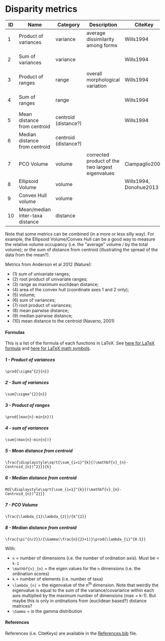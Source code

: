 # Disparity metrics

ID | Name | Category | Description | CiteKey | Function | Comment |
---|------|----------|-------------|---------|----------|---------|
1 | Product of variances | variance | average dissimilarity among forms | Wills1994 | `variance.calc` + `prod.apply` | covariance? |
2 | Sum of variances | variance | | Wills1994 | `variance.calc` + `sum.apply` | affected by sample size (Butler2012) |
3 | Product of ranges | range | overall morphological variation | Wills1994 | `range.calc` + `prod.apply` | covariance? |
4 | Sum of ranges | range | | Wills1994 | `range.calc` + `sum.apply` | affected by sample size (Butler2012) |
5 | Mean distance from centroid | centroid (distance?) |             | Wills1994 | `centroid.apply` + `cen.apply.mea` | ? |
6 | Median distance from centroid | centroid (distance?) |             |      | `centroid.apply` + `cen.apply.med` | ? |
7 | PCO Volume | volume | corrected product of the two largest eigenvalues | Ciampaglio2001 |   | why only the two first eigenvalues? |
8 | Ellipsoid Volume | volume | | Wills1994, Donohue2013 | | ecology |
9 | Convex Hull volume | volume | | | | |
10 | Mean/median inter-taxa distance | distance | | | | |

Note that some metrics can be combined (in a more or less silly way). For example, the Ellipsoid Volume/Convex Hull can be a good way to measure the relative volume occupancy (i.e. the "average" volume / by the total volume); or the sum of distance from centroid (illustrating the spread of the data from the mean?).


Metrics from Anderson et al 2012 (Nature):
 * (1) sum of univariate ranges;
 * (2) root product of univariate ranges;
 * (3) range as maximum euclidean distance;
 * (4) area of the convex hull (coordinate axes 1 and 2 only);
 * (5) volume;
 * (6) sum of variances;
 * (7) root product of variances;
 * (8) mean pairwise distance;
 * (9) median pairwise distance;
 * (10) mean distance to the centroid (Navarro, 2001)

<!--
   |      |          |             |         |          |         |
ID: arbitrary number of the metric
Name: name of the metric
Category: which type of metric
Description: a brief description of what does it measure
CiteKey: the citeKey from the BibTeX file
Function: the functions as in dispRity_fun
Comment: biases, benefits, etc...
-->

#### Formulas
This is a list of the formula of each functions in LaTeX. See [here for LaTeX formula](https://en.wikibooks.org/wiki/LaTeX/Mathematics) and [here for LaTeX math symbols](http://web.ift.uib.no/Teori/KURS/WRK/TeX/symALL.html).
<!--
Don't forget to add the arguments of the formula at the bottom.
-->
##### 1 - Product of variances
```
\prod{\sigma^{2}{n}}
```
##### 2 - Sum of variances
```
\sum{\sigma^{2}{n}}
```
##### 3 - Product of ranges
```
\prod{(max{n}-min{n})}
```
##### 4 - sum of variances
```
\sum{(max{n}-min{n})}
```
##### 5 - Mean distance from centroid 
```
\frac{\displaystyle\sqrt{\sum_{i=1}^{k}{(\mathbf{v}_{n}-Centroid_{n})^2}}}{k} 
```
##### 6 - Median distance from centroid 
```
Md{\displaystyle\sqrt{\sum_{i=1}^{k}{(\mathbf{v}_{n}-Centroid_{n})^2}}}
```
##### 7 - PCO Volume 
```
\frac{\lambda_{1}\lambda_{2}}/{k^{2}}
```
##### 8 - Median distance from centroid 
```
\frac{\pi^{n/2}}/{\Gamma(\frac{n}{2}+1)}\prod{\lambda_{i}^{0.5}}
```
With:
* `n` = number of dimensions (i.e. the number of ordination axis). Must be < `k-1`
* `\mathbf{v}_{n}` = the eigen values for the `n` dimensions (i.e. the ordination scores)
* `k` = number of elements (i.e. number of taxa)
* `\lambda_{n}` = the eigenvalue of the n<sup>th</sup> dimension. Note that weirdly the eigenvalue is equal to the sum of the variance/covariance within each axis multiplied by the maximum number of dimensions (max = k-1). But maybe this is only in ordinations from (euclidean based?) distance matrices?
* `\Gamma` = is the gamma distribution

#### References
References (i.e. CiteKeys) are available in the [References.bib](https://github.com/TGuillerme/dispRity/blob/master/References.bib) file.
